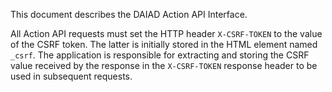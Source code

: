 This document describes the DAIAD Action API Interface.

All Action API requests must set the HTTP header `X-CSRF-TOKEN` to the value of the CSRF token. The latter is initially stored in the HTML <meta> element named `_csrf`. The application is responsible for extracting and storing the CSRF value received by the response in the `X-CSRF-TOKEN` response header to be used in subsequent requests.
